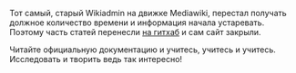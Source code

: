 Тот самый, старый Wikiadmin на движке Mediawiki, перестал получать должное количество времени и информация начала устаревать. Поэтому часть статей перенесли [на гитхаб](https://github.com/AleksdemSA/yabz) и сам сайт закрыли.

Читайте официальную документацию и учитесь, учитесь и учитесь. Исследовать и творить ведь так интересно!


